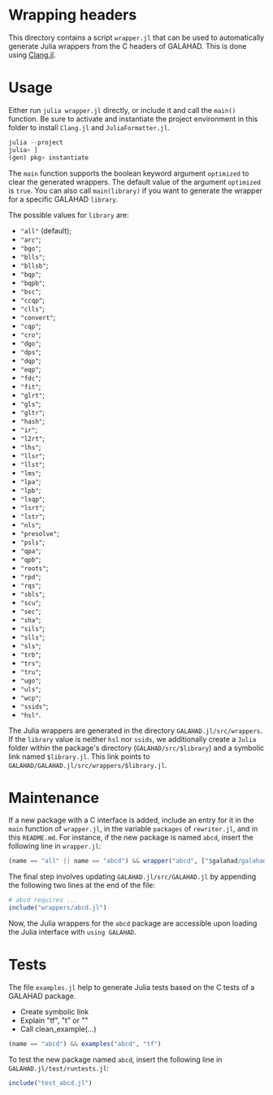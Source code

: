 # Wrapping headers

This directory contains a script `wrapper.jl` that can be used to
automatically generate Julia wrappers from the C headers of GALAHAD.
This is done using [Clang.jl](https://github.com/JuliaInterop/Clang.jl).

# Usage

Either run `julia wrapper.jl` directly, or include it and call the
`main()` function.  Be sure to activate and instantiate the project
environment in this folder to install `Clang.jl` and
`JuliaFormatter.jl`.
```julia
julia --project
julia> ]
(gen) pkg> instantiate
```

The `main` function supports the boolean keyword argument `optimized` to
clear the generated wrappers.  The default value of the argument
`optimized` is `true`.  You can also call `main(library)` if you want to
generate the wrapper for a specific GALAHAD `library`.

The possible values for `library` are:
- `"all"` (default);
- `"arc"`;
- `"bgo"`;
- `"blls"`;
- `"bllsb"`;
- `"bqp"`;
- `"bqpb"`;
- `"bsc"`;
- `"ccqp"`;
- `"clls"`;
- `"convert"`;
- `"cqp"`;
- `"cro"`;
- `"dgo"`;
- `"dps"`;
- `"dqp"`;
- `"eqp"`;
- `"fdc"`;
- `"fit"`;
- `"glrt"`;
- `"gls"`;
- `"gltr"`;
- `"hash"`;
- `"ir"`;
- `"l2rt"`;
- `"lhs"`;
- `"llsr"`;
- `"llst"`;
- `"lms"`;
- `"lpa"`;
- `"lpb"`;
- `"lsqp"`;
- `"lsrt"`;
- `"lstr"`;
- `"nls"`;
- `"presolve"`;
- `"psls"`;
- `"qpa"`;
- `"qpb"`;
- `"roots"`;
- `"rpd"`;
- `"rqs"`;
- `"sbls"`;
- `"scu"`;
- `"sec"`;
- `"sha"`;
- `"sils"`;
- `"slls"`;
- `"sls"`;
- `"trb"`;
- `"trs"`;
- `"tru"`;
- `"ugo"`;
- `"uls"`;
- `"wcp"`;
- `"ssids"`;
- `"hsl"`.

The Julia wrappers are generated in the directory
`GALAHAD.jl/src/wrappers`.  If the `library` value is neither `hsl` nor
`ssids`, we additionally create a `Julia` folder within the package's
directory (`GALAHAD/src/$library`) and a symbolic link named
`$library.jl`.  This link points to
`GALAHAD/GALAHAD.jl/src/wrappers/$library.jl`.

# Maintenance

If a new package with a C interface is added, include an entry for it in
the `main` function of `wrapper.jl`, in the variable `packages` of
`rewriter.jl`, and in this `README.md`.  For instance, if the new
package is named `abcd`, insert the following line in `wrapper.jl`:

```julia
(name == "all" || name == "abcd") && wrapper("abcd", ["$galahad/galahad_abcd.h"], optimized)
```

The final step involves updating `GALAHAD.jl/src/GALAHAD.jl` by
appending the following two lines at the end of the file:

```julia
# abcd requires ...
include("wrappers/abcd.jl")
```

Now, the Julia wrappers for the `abcd` package are accessible upon
loading the Julia interface with `using GALAHAD`.

# Tests

The file `examples.jl` help to generate Julia tests based on the C tests of a GALAHAD package.
- Create symbolic link
- Explain "tf", "t" or ""
- Call clean_example(...)

```julia
(name == "abcd") && examples("abcd", "tf")
```

To test the new package named `abcd`, insert the following line in `GALAHAD.jl/test/runtests.jl`:

```julia
include("test_abcd.jl")
```
